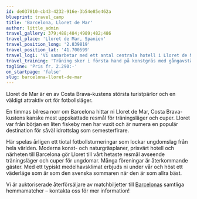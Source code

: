```yaml
---
id: de037810-cb43-4232-916e-3b54e85e462a
blueprint: travel_camp
title: 'Barcelona, Lloret de Mar'
author: little_admin
travel_gallery: 379;488;484;4989;482;486
travel_place: 'Lloret de Mar, Spanien'
travel_position_long: '2.839819'
travel_position_lat: '41.700599'
travel_logi: 'Vi samarbetar med ett antal centrala hotell i Lloret de Mar, ca 500 meter från stranden. Rummen har dusch/WC, luftkonditionering och TV. På hotellen finns utomhuspool. Boende i trippel eller dubbelrum. Enkelrum mot tillägg.'
travel_training: 'Träning sker i första hand på konstgräs med gångavstånd från hotellet. Naturgräs mot tillägg. Fyra träningspass fördelade på tre träningsdagar ingår i detta paket.'
tagline: 'Pris fr. 2.290:-'
on_startpage: 'false'
slug: barcelona-lloret-de-mar
---
```

<p>Lloret de Mar är en av Costa Brava-kustens största turistpärlor och en väldigt attraktiv ort för fotbollsläger.</p>
<p>En timmas bilresa norr om Barcelona hittar ni Lloret de Mar, Costa Brava-kustens kanske mest uppskattade resmål för träningsläger och cuper. Lloret var från början en liten fiskeby men har vuxit och är numera en populär destination för såväl idrottslag som semesterfirare.</p>
<p>Här spelas årligen ett tiotal fotbollsturneringar som lockar ungdomslag från hela världen. Moderna konst- och naturgräsplaner, prisvärt hotell och närheten till Barcelona gör Lloret till vårt hetaste resmål avseende träningsläger och cuper för ungdomar. Många föreningar är återkommande gäster. Med ett typiskt medelhavsklimat erbjuds ni under vår och höst ett väderläge som är som den svenska sommaren när den är som allra bäst.</p>
<p>Vi är auktoriserade återförsäljare av matchbiljetter till <a href="https://olka.se/fotbollsresor/la-liga/barcelona/fc-barcelona/">Barcelonas</a> samtliga hemmamatcher – kontakta oss för mer information!</p>
